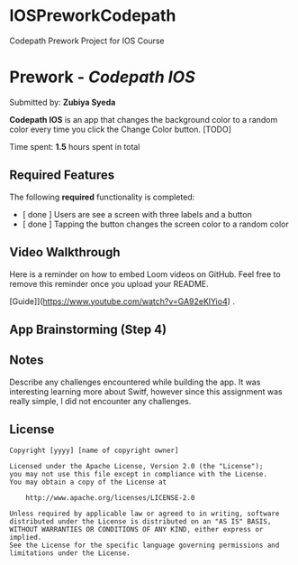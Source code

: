 # IOSPreworkCodepath
Codepath Prework Project for IOS Course

# Prework - *Codepath IOS*

Submitted by: **Zubiya Syeda**

**Codepath IOS** is an app that changes the background color to a random color every time you click the Change Color button. [TODO] 

Time spent: **1.5** hours spent in total

## Required Features

The following **required** functionality is completed:

- [ done ] Users are see a screen with three labels and a button
- [ done ] Tapping the button changes the screen color to a random color
 
## Video Walkthrough

Here is a reminder on how to embed Loom videos on GitHub. Feel free to remove this reminder once you upload your README. 

[Guide]](https://www.youtube.com/watch?v=GA92eKlYio4) .

## App Brainstorming (Step 4)

## Notes

Describe any challenges encountered while building the app.
It was interesting learning more about Switf, however since this assignment was really simple, I did not encounter any challenges.

## License

    Copyright [yyyy] [name of copyright owner]

    Licensed under the Apache License, Version 2.0 (the "License");
    you may not use this file except in compliance with the License.
    You may obtain a copy of the License at

        http://www.apache.org/licenses/LICENSE-2.0

    Unless required by applicable law or agreed to in writing, software
    distributed under the License is distributed on an "AS IS" BASIS,
    WITHOUT WARRANTIES OR CONDITIONS OF ANY KIND, either express or implied.
    See the License for the specific language governing permissions and
    limitations under the License.
